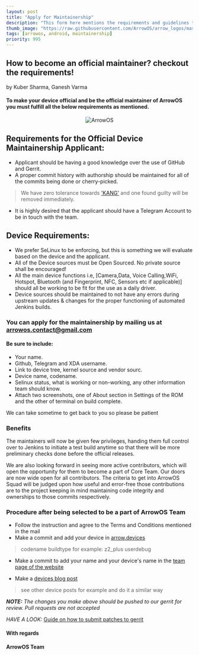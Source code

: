 ```yaml
---
layout: post
title: "Apply for Maintainership"
description: "This form here mentions the requirements and guidelines to be a maintainer"
thumb_image: "https://raw.githubusercontent.com/ArrowOS/arrow_logos/master/ArrowLogo-sky-transparent.png"
tags: [arrowos, android, maintainership]
priority: 995
---
```


## How to become an official maintainer? checkout the requirements!
by Kuber Sharma, Ganesh Varma

#### To make your device official and be the official maintainer of ArrowOS you must fulfill all the below requirements as mentioned.

<p align="center"><img src="{% asset 'logo.png' @path %}" alt="ArrowOS" /></p>

## Requirements for the Official Device Maintainership Applicant:

  - Applicant should be having a good knowledge over the use of GitHub and Gerrit.
  - A proper commit history with authorship should be maintained for all of the commits being done or cherry-picked.
  > We have zero tolerance towards ['KANG'](https://www.urbandictionary.com/define.php?term=Kang) and one found guilty will be removed immediately.
  - It is highly desired that the applicant should have a Telegram Account to be in touch with the team.

## Device Requirements:

  - We prefer SeLinux to be enforcing, but this is something we will evaluate based on the device and the applicant.
  - All of the Device sources must be Open Sourced. No private source shall be encouraged! 
  - All the main device functions i.e, [Camera,Data, Voice Calling,WiFi, Hotspot, Bluetooth (and Fingerprint, NFC, Sensors etc if applicable)] should all be working to be fit for the use as a daily driver.
  - Device sources should be maintained to not have any errors during upstream updates & changes for the proper functioning of automated Jenkins builds. 

### You can apply for the maintainership by mailing us at <arrowos.contact@gmail.com>

#### Be sure to include:

  - Your name.
  - Github, Telegram and XDA username.
  - Link to device tree, kernel source and vendor sourc.
  - Device name, codename.
  - Selinux status, what is working or non-working, any other information team should know.
  - Attach two screenshots, one of About section in Settings of the ROM and the other of terminal on build complete.

We can take sometime to get back to you so please be patient
### Benefits
The maintainers will now be given few privileges, handing them full control over to Jenkins to initiate a test build anytime so that there will be more preliminary checks done before the official releases. 

We are also looking forward in seeing more active contributors, which will open the opportunity for them to become a part of Core Team. Our doors are now wide open for all contributors. The criteria to get into ArrowOS Squad will be judged upon how useful and error-free those contributions are to the project keeping in mind maintaining code integrity and ownerships to those commits respectively.

### Procedure after being selected to be a part of ArrowOS Team

* Follow the instruction and agree to the Terms and Conditions mentioned in the mail
* Make a commit and add your device in [arrow.devices](https://github.com/ArrowOS/android_vendor_arrow/blob/arrow-9.x/arrow.devices)
> codename buildtype
> for example: z2_plus userdebug 
* Make a commit to add your name and your device's name in the [team page of the website](https://github.com/ArrowOS/web)

* Make a [devices blog post](https://github.com/ArrowOS/devices_wiki/tree/arrow/_posts)
> see other device posts for example and do it a similar way

***NOTE:*** *The changes you make above should be pushed to our gerrit for review. Pull requests are not accepted*

*HAVE A LOOK:* [Guide on how to submit patches to gerrit](https://blog.arrowos.net/posts/gerrit-guide)

#### With regards
#### ArrowOS Team
